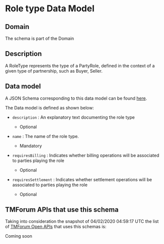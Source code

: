 # Role type Data Model

## Domain

The  schema is part of the  Domain

## Description

A RoleType represents the type of a PartyRole, defined in the context of a given type of partnership, such as Buyer, Seller.

## Data model

A JSON Schema corresponding to this data model can be found
[here](https://github.com/tmforum-rand/schemas/blob/candidates/EngagedParty/RoleType.schema.json).

The Data model is defined as shown below:

- `description` : An explanatory text documenting the role type

  - Optional


- `name` : The name of the role type.

  - Mandatory


- `requiresBilling` : Indicates whether billing operations will be associated to parties playing the role

  - Optional


- `requiresSettlement` : Indicates whether settlement operations will be associated to parties playing the role

  - Optional






## TMForum APIs that use this schema

Taking into consideration the snapshot of 04/02/2020 04:59:17 UTC the list of [TMForum Open APIs](https://www.tmforum.org/open-apis/) that uses this schemas is:

Coming soon
